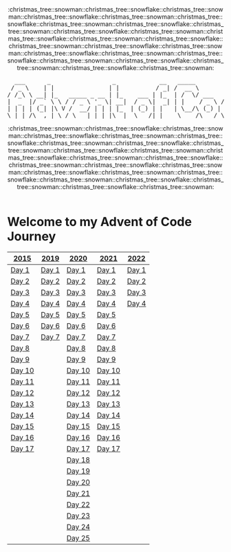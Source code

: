 <div align="center">
:christmas_tree::snowman::christmas_tree::snowflake::christmas_tree::snowman::christmas_tree::snowflake::christmas_tree::snowman::christmas_tree::snowflake::christmas_tree::snowman::christmas_tree::snowflake::christmas_tree::snowman::christmas_tree::snowflake::christmas_tree::snowman::christmas_tree::snowflake::christmas_tree::snowman::christmas_tree::snowflake::christmas_tree::snowman::christmas_tree::snowflake::christmas_tree::snowman::christmas_tree::snowflake::christmas_tree::snowman::christmas_tree::snowflake::christmas_tree::snowman::christmas_tree::snowflake::christmas_tree::snowman::christmas_tree::snowflake::christmas_tree::snowman:
<pre>
  ___      _                 _            __   _____           _      
 / _ \    | |               | |          / _| /  __ \         | |     
/ /_\ \ __| |_   _____ _ __ | |_    ___ | |_  | /  \/ ___   __| | ___ 
|  _  |/ _` \ \ / / _ \ '_ \| __|  / _ \|  _| | |    / _ \ / _` |/ _ \
| | | | (_| |\ V /  __/ | | | |_  | (_) | |   | \__/\ (_) | (_| |  __/
\_| |_/\__,_| \_/ \___|_| |_|\__|  \___/|_|    \____/\___/ \__,_|\___|
</pre>
:christmas_tree::snowman::christmas_tree::snowflake::christmas_tree::snowman::christmas_tree::snowflake::christmas_tree::snowman::christmas_tree::snowflake::christmas_tree::snowman::christmas_tree::snowflake::christmas_tree::snowman::christmas_tree::snowflake::christmas_tree::snowman::christmas_tree::snowflake::christmas_tree::snowman::christmas_tree::snowflake::christmas_tree::snowman::christmas_tree::snowflake::christmas_tree::snowman::christmas_tree::snowflake::christmas_tree::snowman::christmas_tree::snowflake::christmas_tree::snowman::christmas_tree::snowflake::christmas_tree::snowman::christmas_tree::snowflake::christmas_tree::snowman:
</div>
</br>
<div>
  
# Welcome to my Advent of Code Journey

| [2015][2015]      | [2019][2019]      | [2020][2020]      | [2021][2021]      | [2022][2022]      |
| ----------------- | ----------------- | ----------------- | ----------------- | ----------------- |
| [Day 1][2015-01]  | [Day 1][2019-01]  | [Day 1][2020-01]  | [Day 1][2021-01]  | [Day 1][2022-01]  |
| [Day 2][2015-02]  | [Day 2][2019-02]  | [Day 2][2020-02]  | [Day 2][2021-02]  | [Day 2][2022-02]  |
| [Day 3][2015-03]  | [Day 3][2019-03]  | [Day 3][2020-03]  | [Day 3][2021-03]  | [Day 3][2022-03]  |
| [Day 4][2015-04]  | [Day 4][2019-04]  | [Day 4][2020-04]  | [Day 4][2021-04]  | [Day 4][2022-04]  |
| [Day 5][2015-05]  | [Day 5][2019-05]  | [Day 5][2020-05]  | [Day 5][2021-05]  |                   |
| [Day 6][2015-06]  | [Day 6][2019-06]  | [Day 6][2020-06]  | [Day 6][2021-06]  |                   |
| [Day 7][2015-07]  | [Day 7][2019-07]  | [Day 7][2020-07]  | [Day 7][2021-07]  |                   |
| [Day 8][2015-08]  |                   | [Day 8][2020-08]  | [Day 8][2021-08]  |                   |
| [Day 9][2015-09]  |                   | [Day 9][2020-09]  | [Day 9][2021-09]  |                   |
| [Day 10][2015-10] |                   | [Day 10][2020-10] | [Day 10][2021-10] |                   |
| [Day 11][2015-11] |                   | [Day 11][2020-11] | [Day 11][2021-11] |                   |
| [Day 12][2015-12] |                   | [Day 12][2020-12] | [Day 12][2021-12] |                   |
| [Day 13][2015-13] |                   | [Day 13][2020-13] | [Day 13][2021-13] |                   |
| [Day 14][2015-14] |                   | [Day 14][2020-14] | [Day 14][2021-14] |                   |
| [Day 15][2015-15] |                   | [Day 15][2020-15] | [Day 15][2021-15] |                   |
| [Day 16][2015-16] |                   | [Day 16][2020-16] | [Day 16][2021-16] |                   |
| [Day 17][2015-17] |                   | [Day 17][2020-17] | [Day 17][2021-17] |                   |
|                   |                   | [Day 18][2020-18] |                   |                   |
|                   |                   | [Day 19][2020-19] |                   |                   |
|                   |                   | [Day 20][2020-20] |                   |                   |
|                   |                   | [Day 21][2020-21] |                   |                   |
|                   |                   | [Day 22][2020-22] |                   |                   |
|                   |                   | [Day 23][2020-23] |                   |                   |
|                   |                   | [Day 24][2020-24] |                   |                   |
|                   |                   | [Day 25][2020-25] |                   |                   |

[2015]: 2015
[2015-01]: 2015/src/Day01
[2015-02]: 2015/src/Day02
[2015-03]: 2015/src/Day03
[2015-04]: 2015/src/Day04
[2015-05]: 2015/src/Day05
[2015-06]: 2015/src/Day06
[2015-07]: 2015/src/Day07
[2015-08]: 2015/src/Day08
[2015-09]: 2015/src/Day09
[2015-10]: 2015/src/Day10
[2015-11]: 2015/src/Day11
[2015-12]: 2015/src/Day12
[2015-13]: 2015/src/Day13
[2015-14]: 2015/src/Day14
[2015-15]: 2015/src/Day15
[2015-16]: 2015/src/Day16
[2015-17]: 2015/src/Day17

[2019]: 2019
[2019-01]: 2019/src/Day01
[2019-02]: 2019/src/Day02
[2019-03]: 2019/src/Day03
[2019-04]: 2019/src/Day04
[2019-05]: 2019/src/Day05
[2019-06]: 2019/src/Day06
[2019-07]: 2019/src/Day07

[2020]: 2020
[2020-01]: 2020/Day01
[2020-02]: 2020/Day02
[2020-03]: 2020/Day03
[2020-04]: 2020/Day04
[2020-05]: 2020/Day05
[2020-06]: 2020/Day06
[2020-07]: 2020/Day07
[2020-08]: 2020/Day08
[2020-09]: 2020/Day09
[2020-10]: 2020/Day10
[2020-11]: 2020/Day11
[2020-12]: 2020/Day12
[2020-13]: 2020/Day13
[2020-14]: 2020/Day14
[2020-15]: 2020/Day15
[2020-16]: 2020/Day16
[2020-17]: 2020/Day17
[2020-18]: 2020/Day18
[2020-19]: 2020/Day19
[2020-20]: 2020/Day20
[2020-21]: 2020/Day21
[2020-22]: 2020/Day22
[2020-23]: 2020/Day23
[2020-24]: 2020/Day24
[2020-25]: 2020/Day25

[2021]: 2021
[2021-01]: 2021/src/Day01
[2021-02]: 2021/src/Day02
[2021-03]: 2021/src/Day03
[2021-04]: 2021/src/Day04
[2021-05]: 2021/src/Day05
[2021-06]: 2021/src/Day06
[2021-07]: 2021/src/Day07
[2021-08]: 2021/src/Day08
[2021-09]: 2021/src/Day09
[2021-10]: 2021/src/Day10
[2021-11]: 2021/src/Day11
[2021-12]: 2021/src/Day12
[2021-13]: 2021/src/Day13
[2021-14]: 2021/src/Day14
[2021-15]: 2021/src/Day15
[2021-16]: 2021/src/Day16
[2021-17]: 2021/src/Day17

[2022]: 2022
[2022-01]: 2022/src/Day01
[2022-02]: 2022/src/Day02
[2022-03]: 2022/src/Day03
[2022-04]: 2022/src/Day04